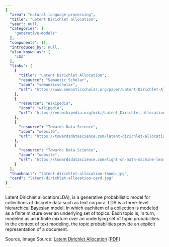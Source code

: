 ```yaml
---
{
  "area": "natural-language-processing",
  "title": "Latent Dirichlet allocation",
  "year": null,
  "categories": [
    "generative-models"
  ],
  "components": [],
  "introduced_by": null,
  "also_known_as": [
    "LDA"
  ],
  "links": [
    {
      "title": "Latent Dirichlet Allocation",
      "resource": "Semantic Scholar",
      "icon": "semanticscholar",
      "url": "https://www.semanticscholar.org/paper/Latent-Dirichlet-Allocation-Blei-Ng/f198043a866e9187925a8d8db9a55e3bfdd47f2c"
    },
    {
      "resource": "Wikipedia",
      "icon": "wikipedia",
      "url": "https://en.wikipedia.org/wiki/Latent_Dirichlet_allocation"
    },
    {
      "resource": "Towards Data Science",
      "icon": "website",
      "url": "https://towardsdatascience.com/latent-dirichlet-allocation-lda-9d1cd064ffa2"
    },
    {
      "resource": "Towards Data Science",
      "icon": "website",
      "url": "https://towardsdatascience.com/light-on-math-machine-learning-intuitive-guide-to-latent-dirichlet-allocation-437c81220158"
    }
  ],
  "thumbnail": "latent-dirichlet-allocation-thumb.jpg",
  "card": "latent-dirichlet-allocation-card.jpg"
}
---
```

Latent Dirichlet allocation(LDA), is a generative probabilistic model for collections of discrete data such as text corpora. LDA is a three-level hierarchical Bayesian model, in which eachitem of a collection is modeled as a finite mixture over an underlying set of topics. Each topic is, in turn, modeled as an infinite mixture over an underlying set of topic probabilities. In the context of text modeling, the topic probabilities provide an explicit representation of a document.  

Source, Image Source: [Latent Dirichlet Allocation](https://www.semanticscholar.org/paper/Latent-Dirichlet-Allocation-Blei-Ng/f198043a866e9187925a8d8db9a55e3bfdd47f2c) [[PDF](https://www.jmlr.org/papers/volume3/blei03a/blei03a.pdf)]  
